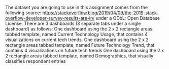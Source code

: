 The dataset you are going to use in this assignment comes from the following source: https://stackoverflow.blog/2019/04/09/the-2019-stack-overflow-developer-survey-results-are-in/ under a ODbL: Open Database License.
There are 3 dashboards (3 separate tabs under a single dashboard) as follows:
  One dashboard using the 2 x 2 rectangle areas tabbed template, named Current Technology Usage, that contains 4 visualizations on current tech trends.
  One dashboard using the 2 x 2 rectangle areas tabbed template, named Future Technology Trend, that contains 4 visualizations on future tech trends
  One dashboard using the 2 x 2 rectangle areas tabbed template, named Demographics, that visually classifies respondent entries
